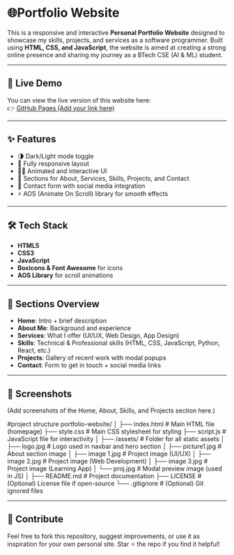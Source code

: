 # 🌐Portfolio Website

This is a responsive and interactive **Personal Portfolio Website** designed to showcase my skills, projects, and services as a software programmer. Built using **HTML, CSS, and JavaScript**, the website is aimed at creating a strong online presence and sharing my journey as a BTech CSE (AI & ML) student.

---

## 📌 Live Demo

You can view the live version of this website here:  
👉 [GitHub Pages (Add your link here)](https://aditibelwal007.github.io/your-repo-name/)

---

## ✨ Features

- 🌗 Dark/Light mode toggle  
- 📱 Fully responsive layout  
- 👩‍💻 Animated and interactive UI  
- 💼 Sections for About, Services, Skills, Projects, and Contact  
- 📧 Contact form with social media integration  
- ⚡ AOS (Animate On Scroll) library for smooth effects

---

## 🛠️ Tech Stack

- **HTML5**  
- **CSS3**  
- **JavaScript**  
- **Boxicons & Font Awesome** for icons  
- **AOS Library** for scroll animations

---

## 📂 Sections Overview

- **Home**: Intro + brief description  
- **About Me**: Background and experience  
- **Services**: What I offer (UI/UX, Web Design, App Design)  
- **Skills**: Technical & Professional skills (HTML, CSS, JavaScript, Python, React, etc.)  
- **Projects**: Gallery of recent work with modal popups  
- **Contact**: Form to get in touch + social media links

---

## 📸 Screenshots

(Add screenshots of the Home, About, Skills, and Projects section here.)

#project structure
portfolio-website/
│
├── index.html                # Main HTML file (homepage)
├── style.css                 # Main CSS stylesheet for styling
├── script.js                 # JavaScript file for interactivity
│
├── /assets/                  # Folder for all static assets
│   ├── logo.jpg              # Logo used in navbar and hero section
│   ├── picture1.jpg          # About section image
│   ├── image 1.jpg           # Project image (UI/UX)
│   ├── image 2.jpg           # Project image (Web Development)
│   ├── image 3.jpg           # Project image (Learning App)
│   └── proj.jpg              # Modal preview image (used in JS)
│
├── README.md                 # Project documentation
├── LICENSE                   # (Optional) License file if open-source
└── .gitignore                # (Optional) Git ignored files


---

## 🙌 Contribute

Feel free to fork this repository, suggest improvements, or use it as inspiration for your own personal site. Star ⭐ the repo if you find it helpful!

